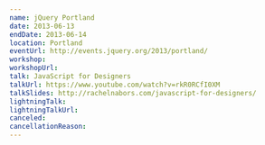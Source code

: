 ```yaml
---
name: jQuery Portland
date: 2013-06-13
endDate: 2013-06-14
location: Portland
eventUrl: http://events.jquery.org/2013/portland/
workshop:
workshopUrl:
talk: JavaScript for Designers
talkUrl: https://www.youtube.com/watch?v=rkR0RCfI0XM
talkSlides: http://rachelnabors.com/javascript-for-designers/
lightningTalk:
lightningTalkUrl:
canceled:
cancellationReason:
---
```

